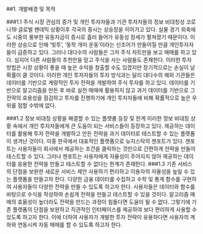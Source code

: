 ##1. 개발배경 및 목적

###1.1 주식 시장 관심의 증가 및 개인 투자자들과 기관 투자자들의 정보 비대칭성
         코로나19 글로벌 팬데믹 상황이후 각국의 증시는 상승장을 이어가고 있다. 실물 경기 위축에도 시중의 풍부한 유동자금이 증시로 흘러 들어가 유동성 장세가 펼쳐졌기 때문이다. 이러한 상승으로 인해 ‘빚투’, ‘동학 개미 운동’이라는 신조어가 만들어질 만큼 개인투자자들이 급증하고 있다. 그러나 대다수의 사람들은 그저 주식 차트만을 보고 매매를 하고 있다. 심지어 다른 사람들의 추천만을 믿고 주식을 사는 사람들도 존재한다. 이러한 투자 방법은 시장 상황이 좋을 때 높은 수익을 창출할 수도 있겠지만 장기적으로는 손실이 날 확률이 클 것이다. 이러한 개인 투자자들의 투자 방식과는 달리 대다수의 해외 기관들은 데이터를 기반으로 계량적인 투자 전략을 개발하여 주식 투자를 하고 있다. 데이터를 기반으로 알고리즘을 만든 후 바로 실전 매매에 활용하지 않고 과거 데이터를 기반으로 그 전략의 효용성을 점검하고 투자를 진행하기에 개인 투자자들에 비해 확률적으로 높은 우위를 점할 수밖에 없다. 

###1.2 정보 비대칭 상황을 해결할 수 있는 플랫폼 등장 및 한계
   이러한 정보 비대칭 상황 속에서 개인 투자자들에게 큰 도움이 되는 서비스들이 등장하고 있다. 제공하는 데이터를 활용해 투자 전략을 개발하고 만든 전략을 과거 데이터로 테스트할 수 있는 플랫폼이 생겨난 것이다. 이중 한국에서 대표적인 플랫폼으로 뉴지스탁의 젠포트가 있다. 젠포트는 사용자들이 회사에서 제공하는 조건을 클릭하는 것만으로 간편하게 전략을 만들어 테스트할 수 있다. 그러나 젠포트는 사용자에게 자율성이 주어지지 않아 제공하는 데이터를 응용한 전략을 만들고 테스트할 수 없다는 한계가 존재한다.
###1.3 기존 서비스의 단점을 보완한 새로운 서비스 제안
       사용하기 편리하고 이용자의 자율성을 높일 수 있는 플랫폼을 만들고자 한다. 다양한 금융 데이터를 수집하고 수학 및 통계 함수를 구현하여 사용자들이 다양한 전략을 만들 수 있도록 하고자 한다. 사용자들은 데이터와 함수를 바탕으로 수식을 작성하여 손쉽게 전략을 만들고 테스트할 수 있을 것이다. 알고리즘 매매의 효율성이 높더라도 전략을 만드는 과정이 힘들다면 도움이 될 수 없다. 그렇기에 기존 플랫폼의 단점을 보완하고 직관적인 인터페이스를 제공하여 보다 편리하게 사용할 수 있도록 하고자 한다. 이에 더하여 사용자가 개발한 투자 전략이 유용하다면 사용자의 계좌와 연동시켜 자동 매매를 할 수 있도록 하고자 한다.

